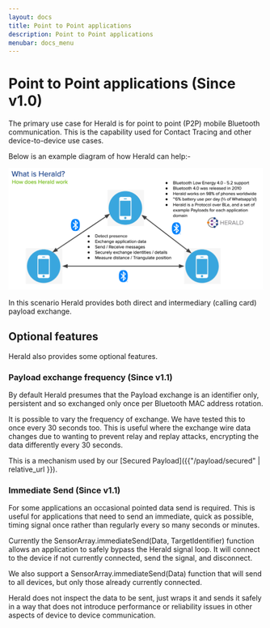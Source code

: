 ```yaml
---
layout: docs
title: Point to Point applications
description: Point to Point applications
menubar: docs_menu
---
```


# Point to Point applications (Since v1.0)

The primary use case for Herald is for point to point (P2P) mobile Bluetooth communication.
This is the capability used for Contact Tracing and other device-to-device use cases.

Below is an example diagram of how Herald can help:-

![Herald device-to-device communication](../images/p2p.png)

In this scenario Herald provides both direct and intermediary (calling card) payload
exchange.

## Optional features

Herald also provides some optional features.

### Payload exchange frequency (Since v1.1)

By default Herald presumes that the Payload exchange is an identifier only,
persistent and so exchanged only once per Bluetooth MAC address rotation.

It is possible to vary the frequency of exchange. We have tested this to
once every 30 seconds too. This is useful where the exchange wire data changes
due to wanting to prevent relay and replay attacks, encrypting the data
differently every 30 seconds.

This is a mechanism used by our
[Secured Payload]({{"/payload/secured" | relative_url }}).

### Immediate Send (Since v1.1)

For some applications an occasional pointed data send is required. This is
useful for applications that need to send an immediate, quick as possible,
timing signal once rather than regularly every so many seconds or minutes.

Currently the SensorArray.immediateSend(Data, TargetIdentifier) function
allows an application to safely bypass the Herald signal loop. It will
connect to the device if not currently connected, send the signal, and
disconnect.

We also support a SensorArray.immediateSend(Data) function that will
send to all devices, but only those already currently connected.

Herald does not inspect the data to be sent, just wraps it and sends it safely
in a way that does not introduce performance or reliability issues in other
aspects of device to device communication.
